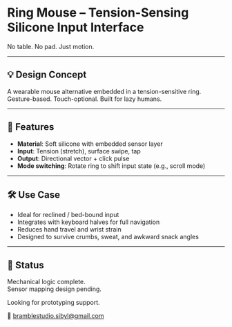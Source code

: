 # Ring Mouse – Tension-Sensing Silicone Input Interface

No table. No pad. Just motion.

---

## 💡 Design Concept

A wearable mouse alternative embedded in a tension-sensitive ring.  
Gesture-based. Touch-optional. Built for lazy humans.

---

## 🧩 Features

- **Material**: Soft silicone with embedded sensor layer  
- **Input**: Tension (stretch), surface swipe, tap  
- **Output**: Directional vector + click pulse  
- **Mode switching**: Rotate ring to shift input state (e.g., scroll mode)

---

## 🛠️ Use Case

- Ideal for reclined / bed-bound input  
- Integrates with keyboard halves for full navigation  
- Reduces hand travel and wrist strain  
- Designed to survive crumbs, sweat, and awkward snack angles

---

## 🧪 Status

Mechanical logic complete.  
Sensor mapping design pending.

Looking for prototyping support.

📮 bramblestudio.sibyl@gmail.com
